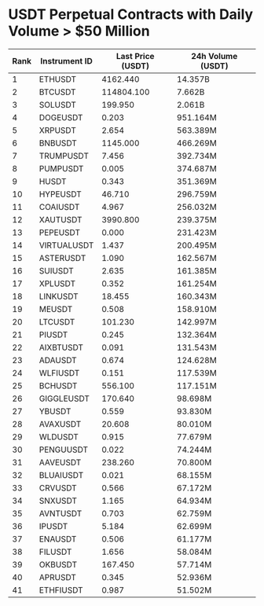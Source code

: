 # USDT Perpetual Contracts with Daily Volume > $50 Million

| Rank | Instrument ID | Last Price (USDT) | 24h Volume (USDT) |
|------|---------------|-------------------|-------------------|
| 1 | ETHUSDT | 4162.440 | 14.357B |
| 2 | BTCUSDT | 114804.100 | 7.662B |
| 3 | SOLUSDT | 199.950 | 2.061B |
| 4 | DOGEUSDT | 0.203 | 951.164M |
| 5 | XRPUSDT | 2.654 | 563.389M |
| 6 | BNBUSDT | 1145.000 | 466.269M |
| 7 | TRUMPUSDT | 7.456 | 392.734M |
| 8 | PUMPUSDT | 0.005 | 374.687M |
| 9 | HUSDT | 0.343 | 351.369M |
| 10 | HYPEUSDT | 46.710 | 296.759M |
| 11 | COAIUSDT | 4.967 | 256.032M |
| 12 | XAUTUSDT | 3990.800 | 239.375M |
| 13 | PEPEUSDT | 0.000 | 231.423M |
| 14 | VIRTUALUSDT | 1.437 | 200.495M |
| 15 | ASTERUSDT | 1.090 | 162.567M |
| 16 | SUIUSDT | 2.635 | 161.385M |
| 17 | XPLUSDT | 0.352 | 161.254M |
| 18 | LINKUSDT | 18.455 | 160.343M |
| 19 | MEUSDT | 0.508 | 158.910M |
| 20 | LTCUSDT | 101.230 | 142.997M |
| 21 | PIUSDT | 0.245 | 132.364M |
| 22 | AIXBTUSDT | 0.091 | 131.543M |
| 23 | ADAUSDT | 0.674 | 124.628M |
| 24 | WLFIUSDT | 0.151 | 117.539M |
| 25 | BCHUSDT | 556.100 | 117.151M |
| 26 | GIGGLEUSDT | 170.640 | 98.698M |
| 27 | YBUSDT | 0.559 | 93.830M |
| 28 | AVAXUSDT | 20.608 | 80.010M |
| 29 | WLDUSDT | 0.915 | 77.679M |
| 30 | PENGUUSDT | 0.022 | 74.244M |
| 31 | AAVEUSDT | 238.260 | 70.800M |
| 32 | BLUAIUSDT | 0.021 | 68.155M |
| 33 | CRVUSDT | 0.566 | 67.172M |
| 34 | SNXUSDT | 1.165 | 64.934M |
| 35 | AVNTUSDT | 0.703 | 62.759M |
| 36 | IPUSDT | 5.184 | 62.699M |
| 37 | ENAUSDT | 0.506 | 61.177M |
| 38 | FILUSDT | 1.656 | 58.084M |
| 39 | OKBUSDT | 167.450 | 57.714M |
| 40 | APRUSDT | 0.345 | 52.936M |
| 41 | ETHFIUSDT | 0.987 | 51.502M |
